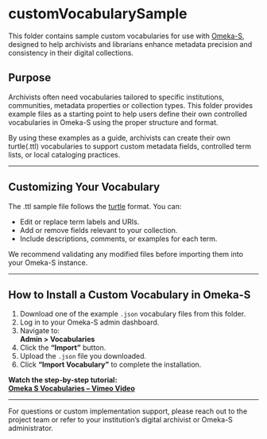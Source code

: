 # customVocabularySample

This folder contains sample custom vocabularies for use with [Omeka-S](https://omeka.org/s/), designed to help archivists and librarians enhance metadata precision and consistency in their digital collections.

## Purpose

Archivists often need vocabularies tailored to specific institutions, communities, metadata properties or collection types. This folder provides example files as a starting point to help users define their own controlled vocabularies in Omeka-S using the proper structure and format.

By using these examples as a guide, archivists can create their own turtle(.ttl) vocabularies to support custom metadata fields, controlled term lists, or local cataloging practices.

---

## Customizing Your Vocabulary

The .ttl sample file follows the [turtle](https://json-ld.org/) format. You can:
- Edit or replace term labels and URIs.
- Add or remove fields relevant to your collection.
- Include descriptions, comments, or examples for each term.

We recommend validating any modified files before importing them into your Omeka-S instance.


---

## How to Install a Custom Vocabulary in Omeka-S

1. Download one of the example `.json` vocabulary files from this folder.
2. Log in to your Omeka-S admin dashboard.
3. Navigate to:  
   **Admin > Vocabularies**
4. Click the **“Import”** button.
5. Upload the `.json` file you downloaded.
6. Click **“Import Vocabulary”** to complete the installation.

**Watch the step-by-step tutorial:**  
[**Omeka S Vocabularies – Vimeo Video**](https://vimeo.com/449764902)

---




For questions or custom implementation support, please reach out to the project team or refer to your institution’s digital archivist or Omeka-S administrator.



